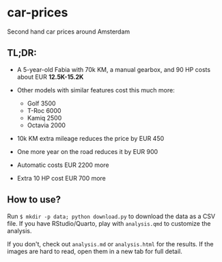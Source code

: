 # car-prices
Second hand car prices around Amsterdam

## TL;DR:
- A 5-year-old Fabia with 70k KM, a manual gearbox, and 90 HP costs about EUR **12.5K-15.2K**

- Other models with similar features cost this much more:
    * Golf 3500
    * T-Roc 6000
    * Kamiq 2500
    * Octavia 2000
- 10k KM extra mileage reduces the price by EUR 450
- One more year on the road reduces it by EUR 900
- Automatic costs EUR 2200 more
- Extra 10 HP cost EUR 700 more 

## How to use?
Run `$ mkdir -p data; python download.py` to download the data as a CSV file.
If you have RStudio/Quarto, play with `analysis.qmd` to customize the analysis.

If you don't, check out `analysis.md` or `analysis.html` for the results.
If the images are hard to read, open them in a new tab for full detail.
